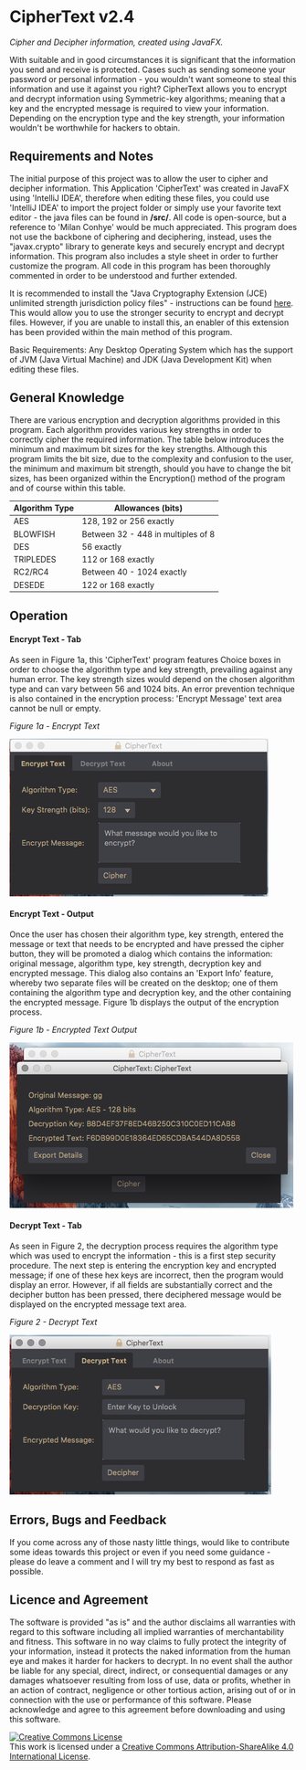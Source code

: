 # CipherText v2.4
<i>Cipher and Decipher information, created using JavaFX.</i>

With suitable and in good circumstances it is significant that the information you send and receive is protected. Cases such as sending someone your password or personal information - you wouldn't want someone to steal this information and use it against you right? CipherText allows you to encrypt and decrypt information using Symmetric-key algorithms; meaning that a key and the encrypted message is required to view your information. Depending on the encryption type and the key strength, your information wouldn't be worthwhile for hackers to obtain. 

<h2><b>Requirements and Notes</b></h2>

The initial purpose of this project was to allow the user to cipher and decipher information. This Application 'CipherText' was created in JavaFX using 'IntelliJ IDEA', therefore when editing these files, you could use 'IntelliJ IDEA' to import the project folder or simply use your favorite text editor - the java files can be found in <b>/src/</b>. All code is open-source, but a reference to 'Milan Conhye' would be much appreciated. This program does not use the backbone of ciphering and deciphering, instead, uses the "javax.crypto" library to generate keys and securely encrypt and decrypt information. This program also includes a style sheet in order to further customize the program. All code in this program has been thoroughly commented in order to be understood and further extended. 

It is recommended to install the "Java Cryptography Extension (JCE) unlimited strength jurisdiction policy files" - instructions can be found [here](http://suhothayan.blogspot.co.uk/2012/05/how-to-install-java-cryptography.html). This would allow you to use the stronger security to encrypt and decrypt files. However, if you are unable to install this, an enabler of this extension has been provided within the main method of this program.

Basic Requirements: Any Desktop Operating System which has the support of JVM (Java Virtual Machine) and JDK (Java Development Kit) when editing these files.

<h2><b>General Knowledge</b></h2>

There are various encryption and decryption algorithms provided in this program. Each algorithm provides various key strengths in order to correctly cipher the required information. The table below introduces the minimum and maximum bit sizes for the key strengths. Although this program limits the bit size, due to the complexity and confusion to the user, the minimum and maximum bit strength, should you have to change the bit sizes, has been organized within the Encryption() method of the program and of course within this table. 

Algorithm Type                                  | Allowances (bits)
-------------                                   | -------------
AES                                             | 128, 192 or 256 exactly
BLOWFISH                                        | Between 32 - 448 in multiples of 8
DES                                             | 56 exactly
TRIPLEDES                                       | 112 or 168 exactly
RC2/RC4                                         | Between 40 - 1024 exactly
DESEDE                                          | 122 or 168 exactly

<h2>Operation</h2>

<h4>Encrypt Text - Tab</h4>

As seen in Figure 1a, this 'CipherText' program features Choice boxes in order to choose the algorithm type and key strength, prevailing against any human error. The key strength sizes would depend on the chosen algorithm type and can vary between 56 and 1024 bits. An error prevention technique is also contained in the encryption process: 'Encrypt Message' text area cannot be null or empty. 

<i>Figure 1a - Encrypt Text</i>

![Encrypt Text - Tab](/Screenshots/1.png?raw=true "Encrypt Text - Tab")

<h4>Encrypt Text - Output</h4>

Once the user has chosen their algorithm type, key strength, entered the message or text that needs to be encrypted and have pressed the cipher button, they will be promoted a dialog which contains the information: original message, algorithm type, key strength, decryption key and encrypted message. This dialog also contains an 'Export Info' feature, whereby two separate files will be created on the desktop; one of them containing the algorithm type and decryption key, and the other containing the encrypted message. Figure 1b displays the output of the encryption process. 

<i>Figure 1b - Encrypted Text Output</i>

![Encrypt Text - Output](/Screenshots/2.png?raw=true "Encrypt Text - Output")

<h4>Decrypt Text - Tab</h4>

As seen in Figure 2, the decryption process requires the algorithm type which was used to encrypt the information - this is a first step security procedure. The next step is entering the encryption key and encrypted message; if one of these hex keys are incorrect, then the program would display an error. However, if all fields are substantially correct and the decipher button has been pressed, there deciphered message would be displayed on the encrypted message text area. 

<i>Figure 2 - Decrypt Text</i>

![Decrypt Text - Tab](/Screenshots/3.png?raw=true "Decrypt Text - Tab")

<h2>Errors, Bugs and Feedback </h2>

If you come across any of those nasty little things, would like to contribute some ideas towards this project or even if you need some guidance - please do leave a comment and I will try my best to respond as fast as possible. 

<h2>Licence and Agreement</h2>

The software is provided "as is" and the author disclaims all warranties with regard to this software including all implied warranties of merchantability and fitness. This software in no way claims to fully protect the integrity of your information, instead it protects the naked information from the human eye and makes it harder for hackers to decrypt. In no event shall the author be liable for any special, direct, indirect, or consequential damages or any damages whatsoever resulting from loss of use, data or profits, whether in an action of contract, negligence or other tortious action, arising out of or in connection with the use or performance of this software. Please acknowledge and agree to this agreement before downloading and using this software. 

<a rel="license" href="http://creativecommons.org/licenses/by-sa/4.0/"><img alt="Creative Commons License" style="border-width:0" src="https://i.creativecommons.org/l/by-sa/4.0/88x31.png" /></a><br />This work is licensed under a <a rel="license" href="http://creativecommons.org/licenses/by-sa/4.0/">Creative Commons Attribution-ShareAlike 4.0 International License</a>.
